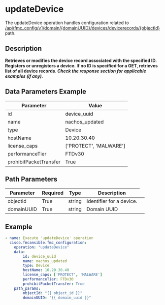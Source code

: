 # updateDevice

The updateDevice operation handles configuration related to [/api/fmc_config/v1/domain/{domainUUID}/devices/devicerecords/{objectId}](/paths//api/fmc_config/v1/domain/{domain_uuid}/devices/devicerecords/{object_id}.md) path.&nbsp;
## Description
**Retrieves or modifies the device record associated with the specified ID. Registers or unregisters a device. If no ID is specified for a GET, retrieves list of all device records. _Check the response section for applicable examples (if any)._**

## Data Parameters Example
| Parameter | Value |
| --------- | -------- |
| id | device_uuid |
| name | nachos_updated |
| type | Device |
| hostName | 10.20.30.40 |
| license_caps | ['PROTECT', 'MALWARE'] |
| performanceTier | FTDv30 |
| prohibitPacketTransfer | True |

## Path Parameters
| Parameter | Required | Type | Description |
| --------- | -------- | ---- | ----------- |
| objectId | True | string <td colspan=3> Identifier for a device. |
| domainUUID | True | string <td colspan=3> Domain UUID |

## Example
```yaml
- name: Execute 'updateDevice' operation
  cisco.fmcansible.fmc_configuration:
    operation: "updateDevice"
    data:
        id: device_uuid
        name: nachos_updated
        type: Device
        hostName: 10.20.30.40
        license_caps: ['PROTECT', 'MALWARE']
        performanceTier: FTDv30
        prohibitPacketTransfer: True
    path_params:
        objectId: "{{ object_id }}"
        domainUUID: "{{ domain_uuid }}"

```